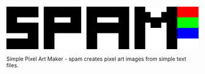 ![# spam](logo.png "spam logo")

Simple Pixel Art Maker - spam creates pixel art images from simple text files.


